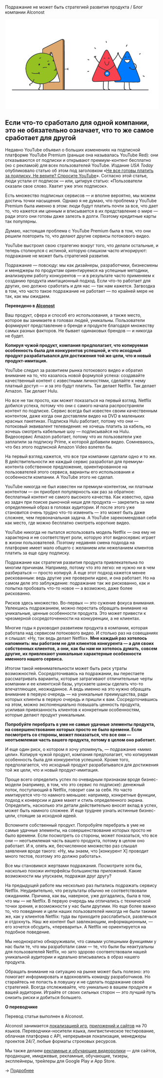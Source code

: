 Подражание не может быть стратегией развития продукта / Блог компании Alconost

[![](../_resources/901f0bf230b44893bea678d5f70bc1a9.jpeg)](https://habrahabr.ru/company/alconost/blog/436422/)

## Если что-то сработало для одной компании, это не обязательно означает, что то же самое сработает для другой

Недавно YouTube объявил о больших изменениях на подписной платформе YouTube Premium (раньше она называлась YouTube Red): они отказываются от подписки и открывают премиум-контент бесплатно (но с рекламой) для всех пользователей YouTube. Издание _USA Today_ опубликовало статью об этом под заголовком «[Не все готовы платить за подписку. Не верите? Спросите YouTube](https://www.usatoday.com/story/tech/talkingtech/2018/11/30/not-everyone-willing-pay-subscriptions-just-ask-youtube/2161331002/)». Согласно этой статье, люди устали от подписок — или, цитируя статью: «Пользователи сказали свое слово. Хватит уже этих подписок».

Есть множество подписных сервисов — и вполне вероятно, мы можем достичь точки насыщения. Однако я не думаю, что проблема у YouTube Premium была именно в этом: люди будут платить почти за все, что дает то, что кажется им ценным и вписывается в их представление о мире — ради этого они готовы даже залезть в долги. Поэтому кредитные карты так популярны.

Думаю, настоящая проблема с YouTube Premium была в том, что они решили повторить то, что делают другие сервисы потокового видео.

YouTube выстроил свою стратегию вокруг того, что делали остальные, и теперь столкнулся с истиной, которую слишком часто игнорируют: подражание не может быть стратегией развития.

Подражание — повсюду: мы как дизайнеры, разработчики, бизнесмены и менеджеры по продуктам ориентируемся на успешные методики, анализируем работу конкурентов — и в результате часто применяем к созданию продукта имитационный подход. Если что-то работает для других, оно должно сработать и для нас — так нам кажется. Загвоздка в том, что часто такое подражание не работает — по крайней мере не так, как мы ожидаем.

**Переведено в [Alconost](https://alconost.com/?utm_source=habrahabr&utm_medium=article&utm_campaign=translation&utm_content=emulation)**  
  
Ваш продукт, сфера и способ его использования, а также место, которое вы занимаете в головах людей, уникальны. Пользователи формируют представление о бренде и продукте благодаря множеству самых разных факторов. Не бывает одинаковых брендов — и никогда не будет.

**Копируя чужой продукт, компания предполагает, что копируемая особенность была для конкурентов успешной, и что исходный продукт разрабатывался для достижения той же цели, что и новый продукт-имитация.**

YouTube следил за развитием рынка потокового видео и обратил внимание на то, что казалось новой формулой успеха: создавайте качественный контент с известными личностями, сделайте к нему платный доступ — и за это будут платить. Так делает Netflix. Так делает Amazon. Так делает Hulu.

Но все не так просто, как может показаться на первый взгляд. Netflix добился успеха, потому что они с самого начала распространяли контент по подписке. Сервис всегда был известен своим качественным контентом, даже когда они доставляли видео на DVD в маленьких красных пакетиках. Подписка Hulu работает, потому что они — потоковый эквивалент телевидения: не хочешь платить за кабель, но хочешь смотреть кабельные шоу — подписывайся на Hulu. Видеосервис Amazon работает, потому что их пользователи уже заплатили за подписку Prime, к которой добавили видео. Сомневаюсь, что без этого подписной Amazon Video взлетел бы.

На первый взгляд кажется, что все три компании сделали одно и то же. В действительности же каждый сервис разработал для премиум-контента собственное предложение, ориентированное на пользователей этого сервиса, варианты его использования и особенности компании. А YouTube этого не сделал.

YouTube никогда не был известен ни премиум-контентом, ни платным контентом — он приобрел популярность как раз за обратное: бесплатный контент не самого высокого качества. Как известно, одна из задач при поиске рыночной ниши для продукта — закрепить за ним определенный образ в головах аудитории. И после этого уже становится очень трудно что-то изменить — это может быть даже сложнее, чем первоначальная задача. А YouTube зарекомендовал себя как место, где можно бесплатно смотреть короткие видео.

YouTube никогда не пытался использовать модель Netflix — она ему не характерна и не соответствует роли, которую этот видеосервис играет в жизни пользователей. Поэтому недавняя смена подхода на платформе имеет мало общего с желанием или нежеланием клиентов платить за еще одну подписку.

Подражание как стратегия развития продукта привлекательна по многим причинам. Например, потому что это легко: не нужно ни в чем разбираться — просто копируй. А еще этот подход кажется менее рискованным: ведь другие уже проверили идею, и она работает. Но на самом деле это заблуждение: подражание так же рискованно, как и попытка пробовать что-то новое — а возможно, даже более рискованно.

Рисков здесь множество. Во-первых — это сужение фокуса внимания. Увлекшись подражанием, можно перестать обращать внимание на уникальные, ценные особенности продукта. Это может привести к чрезмерной сосредоточенности на конкуренции, а не клиентах.

Многие годы я руководил развитием продукта в компании, которая работала над сервисом потокового видео. И столько раз на совещаниях я слышал: «Ну, так ведь делает Netflix». **Мне каждый раз хотелось напомнить: мы работаем не для клиентов конкурента — а для своих собственных клиентов, а они, как бы нам ни хотелось думать, совсем другие, их привлекают уникальные характерные особенности именного нашего сервиса.**

Итогом такой невнимательности может быть риск утраты возможностей. Сосредоточиваясь на подражании, вы перестаете рассматривать варианты, которые затрагивают отличительные черты компании и ее клиентской базы, упускаете шансы сделать что-то впечатляющее, неожиданное. А ведь именно на это нужно обращать внимание в первую очередь — на уникальные преимущества, ради которых клиенты в первую очередь и пришли к вам. Сосредоточившись на этом, можно экспоненциально повышать ценность продукта, усиливая привязанность клиентов к конкретным особенностям, которые делают продукт уникальным.

**Попробуйте перебрать в уме не самые удачные элементы продукта, на совершенствование которых просто не было времени. Если посмотреть со стороны, может показаться, что все они — неотъемлемая часть вашего продукта, потому в целом оно работает.**

И еще один риск, о котором я хочу упомянуть, — подражание «мимо цели». Копируя чужой продукт, компания предполагает, что копируемая особенность была для конкурентов успешной. Кроме того, предполагается, что исходный продукт разрабатывался для достижения той же цели, что и новый продукт-имитация.

Проще всего определить успех по очевидным признакам вроде бизнес-модели (например, в том, что это сервис по подписке): денежный поток, поступающий в Netflix, говорит сам за себя. Но часто имитируется что-то намного меньшее: например, конкретные функции, подход к конверсии и даже макет и стиль определенного экрана. Определить, насколько эти детали действительно вносят вклад в успех, может быть намного сложнее. И еще труднее узнать истинные бизнес-цели, стоящие за исходной идеей.

Вспомните собственный продукт. Попробуйте перебрать в уме не самые удачные элементы, на совершенствование которых просто не было времени. Если посмотреть со стороны, может показаться, что все они — неотъемлемая часть вашего продукта, потому в целом оно работает. И я, опять же, бесчисленное множество раз слышал заявления вроде такого: «Ну, мы знаем, что \[конкурент X\] проводит много тестов, поэтому это должно работать».

Все мы становимся жертвами подражания. Посмотрите хотя бы, насколько похожи интерфейсы большинства приложений. Какие возможности мы упускаем, подражая друг другу?

На предыдущей работе мы несколько раз пытались подражать сервису Netflix. Неудивительно, что результаты обычно не соответствовали ожиданиям. Причина, как вы, наверное, уже догадались, была в том, что мы — не Netflix. В первую очередь мы отличались с технической точки зрения, и возможности у нас были другими. Но еще более важно то, что поведение и цели наших пользователей никогда не были такими же, как у клиентов Netflix: туда вы приходите расслабиться, развлечься и отдохнуть. Наш же контент был завлекающим, информационным, — его хочется обсудить, «переварить». А Netflix не ориентируется на подобное поведение.

Мы неоднократно обнаруживали, что самыми успешными функциями у нас были те, что мы разработали сами — те, что были бы неактуальны для пользователей Netflix, но зато здорово соответствовали нашей уникальной аудитории и идеально вписывались в образ нашего продукта.

Обращать внимание на ситуацию на рынке может быть полезно: это помогает информировать и вдохновлять команду разработчиков. Но старайтесь не попасть в ловушку и не сделать подражание своей стратегией. Всегда отслеживайте, что уникально в вашем продукте и вашей аудитории. Играйте от своих сильных сторон — это лучший путь снизить риски и добиться большего.

**О переводчике**

Перевод статьи выполнен в Alconost.

Alconost занимается [локализацией игр](https://alconost.com/services/game-localization?utm_source=habrahabr&utm_medium=article&utm_campaign=translation&utm_content=emulation), [приложений и сайтов](https://alconost.com/services/software-localization?utm_source=habrahabr&utm_medium=article&utm_campaign=translation&utm_content=emulation) на 70 языков. Переводчики-носители языка, лингвистическое тестирование, облачная платформа с API, непрерывная локализация, менеджеры проектов 24/7, любые форматы строковых ресурсов.

Мы также делаем [рекламные и обучающие видеоролики](https://alconost.com/services/video-production?utm_source=habrahabr&utm_medium=article&utm_campaign=translation&utm_content=emulation) — для сайтов, продающие, имиджевые, рекламные, обучающие, тизеры, эксплейнеры, трейлеры для Google Play и App Store.

→ [Подробнее](https://alconost.com/?utm_source=habrahabr&utm_medium=article&utm_campaign=translation&utm_content=trend)